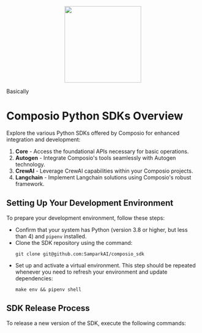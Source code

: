 
<p align="center">
  <img src="https://mintlify.s3-us-west-1.amazonaws.com/composio-27/logo/dark.svg" width="200"/>
</p>

Basically 
# Composio Python SDKs Overview
Explore the various Python SDKs offered by Composio for enhanced integration and development:
1. **Core** - Access the foundational APIs necessary for basic operations.
2. **Autogen** - Integrate Composio's tools seamlessly with Autogen technology.
3. **CrewAI** - Leverage CrewAI capabilities within your Composio projects.
4. **Langchain** - Implement Langchain solutions using Composio's robust framework.

## Setting Up Your Development Environment
To prepare your development environment, follow these steps:
- Confirm that your system has Python (version 3.8 or higher, but less than 4) and `pipenv` installed.
- Clone the SDK repository using the command:
    ```
    git clone git@github.com:SamparkAI/composio_sdk
    ```
- Set up and activate a virtual environment. This step should be repeated whenever you need to refresh your environment and update dependencies:
    ```
    make env && pipenv shell
    ```

## SDK Release Process
To release a new version of the SDK, execute the following commands:
